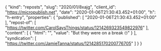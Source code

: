 {
  "kind": "reposts",
  "slug": "2020/01/8xajg",
  "client_id": "https://micropublish.net",
  "date": "2020-01-06T21:30:43.452+01:00",
  "h": "h-entry",
  "properties": {
    "published": [
      "2020-01-06T21:30:43.452+01:00"
    ],
    "repost-of": [
      "https://twitter.com/CarolSaysThings/status/1214269323549822976"
    ],
    "content": [
      {
        "html": "",
        "value": "But they were on a break 🙄"
      }
    ],
    "syndication": [
      "https://twitter.com/JamieTanna/status/1214285170200776705"
    ]
  }
}
